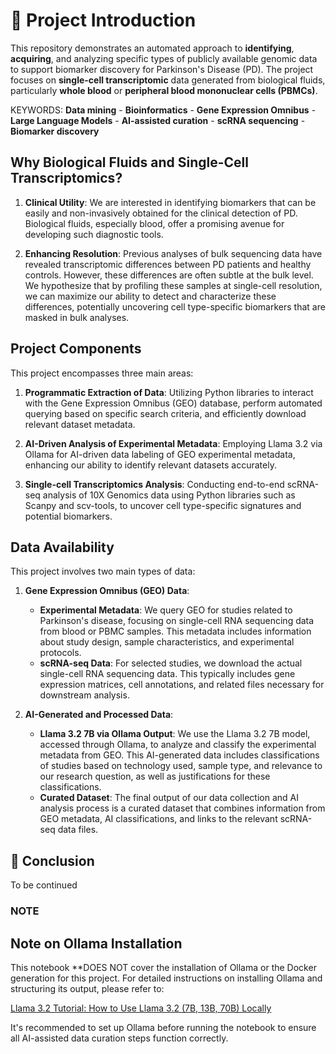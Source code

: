 # 🧬 Project Introduction

This repository demonstrates an automated approach to **identifying**, **acquiring**, and analyzing specific types of publicly available genomic data to support biomarker discovery for Parkinson's Disease (PD). The project focuses on **single-cell transcriptomic** data generated from biological fluids, particularly **whole blood** or **peripheral blood mononuclear cells (PBMCs)**.

KEYWORDS: **Data mining** - **Bioinformatics** - **Gene Expression Omnibus** - **Large Language Models** - **AI-assisted curation** - **scRNA sequencing** - **Biomarker discovery**

## Why Biological Fluids and Single-Cell Transcriptomics?

1. **Clinical Utility**: We are interested in identifying biomarkers that can be easily and non-invasively obtained for the clinical detection of PD. Biological fluids, especially blood, offer a promising avenue for developing such diagnostic tools.

2. **Enhancing Resolution**: Previous analyses of bulk sequencing data have revealed transcriptomic differences between PD patients and healthy controls. However, these differences are often subtle at the bulk level. We hypothesize that by profiling these samples at single-cell resolution, we can maximize our ability to detect and characterize these differences, potentially uncovering cell type-specific biomarkers that are masked in bulk analyses.

## Project Components

This project encompasses three main areas:

1. **Programmatic Extraction of Data**: Utilizing Python libraries to interact with the Gene Expression Omnibus (GEO) database, perform automated querying based on specific search criteria, and efficiently download relevant dataset metadata.

2. **AI-Driven Analysis of Experimental Metadata**: Employing Llama 3.2 via Ollama for AI-driven data labeling of GEO experimental metadata, enhancing our ability to identify relevant datasets accurately.

3. **Single-cell Transcriptomics Analysis**: Conducting end-to-end scRNA-seq analysis of 10X Genomics data using Python libraries such as Scanpy and scv-tools, to uncover cell type-specific signatures and potential biomarkers.

## Data Availability

This project involves two main types of data:

1. **Gene Expression Omnibus (GEO) Data**:
   - **Experimental Metadata**: We query GEO for studies related to Parkinson's disease, focusing on single-cell RNA sequencing data from blood or PBMC samples. This metadata includes information about study design, sample characteristics, and experimental protocols.
   - **scRNA-seq Data**: For selected studies, we download the actual single-cell RNA sequencing data. This typically includes gene expression matrices, cell annotations, and related files necessary for downstream analysis.

2. **AI-Generated and Processed Data**:
   - **Llama 3.2 7B via Ollama Output**: We use the Llama 3.2 7B model, accessed through Ollama, to analyze and classify the experimental metadata from GEO. This AI-generated data includes classifications of studies based on technology used, sample type, and relevance to our research question, as well as justifications for these classifications.
   - **Curated Dataset**: The final output of our data collection and AI analysis process is a curated dataset that combines information from GEO metadata, AI classifications, and links to the relevant scRNA-seq data files.


## 🧫 Conclusion

To be continued

### NOTE

## Note on Ollama Installation

This notebook **DOES NOT cover the installation of Ollama or the Docker generation for this project. For detailed instructions on installing Ollama and structuring its output, please refer to:

[Llama 3.2 Tutorial: How to Use Llama 3.2 (7B, 13B, 70B) Locally](https://www.mlexpert.io/blog/llama-3-2)

It's recommended to set up Ollama before running the notebook to ensure all AI-assisted data curation steps function correctly.

